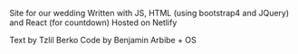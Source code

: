Site for our wedding
Written with JS, HTML (using bootstrap4 and JQuery) and React (for countdown)
Hosted on Netlify

Text by Tzlil Berko
Code by Benjamin Arbibe + OS